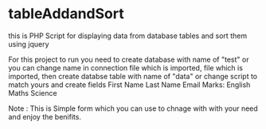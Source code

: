 # tableAddandSort
this is PHP Script for displaying data from database tables and sort them using jquery

For this project to run you need to create database with name of "test" or you can change name in connection file which is imported,
file which is imported,
then create databse table with name of "data" or change script to match yours and create fields 
First Name
Last Name
Email
Marks: English Maths Science 

Note : This is Simple form which you can use to chnage with with your need and enjoy the benifits.
